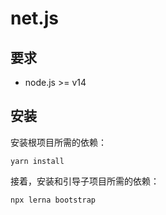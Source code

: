 # net.js

## 要求

* node.js >= v14

## 安装

安装根项目所需的依赖：

```yarn
yarn install
```

接着，安装和引导子项目所需的依赖：

```bash
npx lerna bootstrap
```
